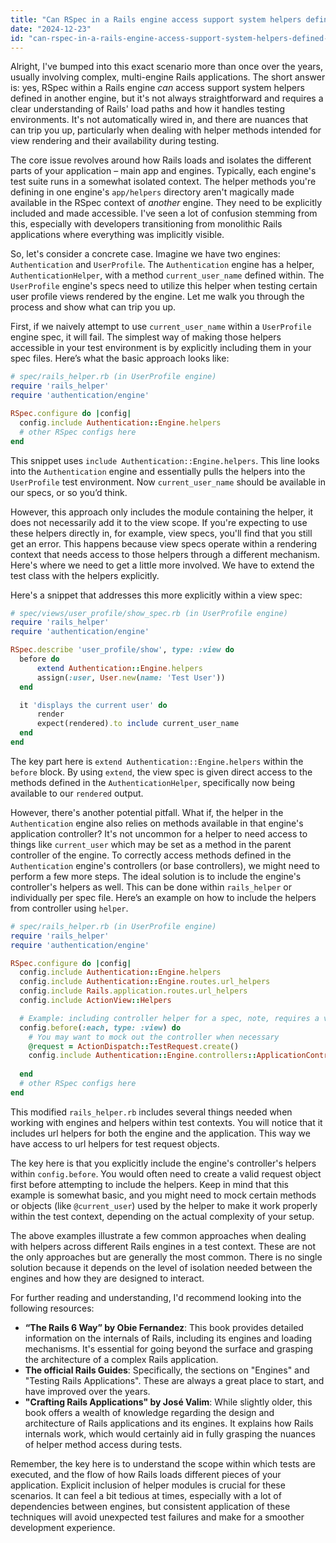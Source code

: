 ```yaml
---
title: "Can RSpec in a Rails engine access support system helpers defined in another engine?"
date: "2024-12-23"
id: "can-rspec-in-a-rails-engine-access-support-system-helpers-defined-in-another-engine"
---
```


Alright,  I've bumped into this exact scenario more than once over the years, usually involving complex, multi-engine Rails applications. The short answer is: yes, RSpec within a Rails engine *can* access support system helpers defined in another engine, but it's not always straightforward and requires a clear understanding of Rails' load paths and how it handles testing environments. It's not automatically wired in, and there are nuances that can trip you up, particularly when dealing with helper methods intended for view rendering and their availability during testing.

The core issue revolves around how Rails loads and isolates the different parts of your application – main app and engines. Typically, each engine's test suite runs in a somewhat isolated context. The helper methods you're defining in one engine's `app/helpers` directory aren't magically made available in the RSpec context of *another* engine. They need to be explicitly included and made accessible. I've seen a lot of confusion stemming from this, especially with developers transitioning from monolithic Rails applications where everything was implicitly visible.

So, let's consider a concrete case. Imagine we have two engines: `Authentication` and `UserProfile`. The `Authentication` engine has a helper, `AuthenticationHelper`, with a method `current_user_name` defined within. The `UserProfile` engine's specs need to utilize this helper when testing certain user profile views rendered by the engine. Let me walk you through the process and show what can trip you up.

First, if we naively attempt to use `current_user_name` within a `UserProfile` engine spec, it will fail. The simplest way of making those helpers accessible in your test environment is by explicitly including them in your spec files. Here’s what the basic approach looks like:

```ruby
# spec/rails_helper.rb (in UserProfile engine)
require 'rails_helper'
require 'authentication/engine'

RSpec.configure do |config|
  config.include Authentication::Engine.helpers
  # other RSpec configs here
end
```
This snippet uses `include Authentication::Engine.helpers`. This line looks into the `Authentication` engine and essentially pulls the helpers into the `UserProfile` test environment. Now `current_user_name` should be available in our specs, or so you’d think.

However, this approach only includes the module containing the helper, it does not necessarily add it to the view scope. If you're expecting to use these helpers directly in, for example, view specs, you'll find that you still get an error. This happens because view specs operate within a rendering context that needs access to those helpers through a different mechanism. Here's where we need to get a little more involved. We have to extend the test class with the helpers explicitly.

Here's a snippet that addresses this more explicitly within a view spec:

```ruby
# spec/views/user_profile/show_spec.rb (in UserProfile engine)
require 'rails_helper'
require 'authentication/engine'

RSpec.describe 'user_profile/show', type: :view do
  before do
      extend Authentication::Engine.helpers
      assign(:user, User.new(name: 'Test User'))
  end

  it 'displays the current user' do
      render
      expect(rendered).to include current_user_name
  end
end
```
The key part here is `extend Authentication::Engine.helpers` within the `before` block. By using `extend`, the view spec is given direct access to the methods defined in the `AuthenticationHelper`, specifically now being available to our `rendered` output.

However, there's another potential pitfall. What if, the helper in the `Authentication` engine also relies on methods available in that engine's application controller? It's not uncommon for a helper to need access to things like `current_user` which may be set as a method in the parent controller of the engine. To correctly access methods defined in the `Authentication` engine's controllers (or base controllers), we might need to perform a few more steps. The ideal solution is to include the engine's controller's helpers as well. This can be done within `rails_helper` or individually per spec file. Here’s an example on how to include the helpers from controller using `helper`.

```ruby
# spec/rails_helper.rb (in UserProfile engine)
require 'rails_helper'
require 'authentication/engine'

RSpec.configure do |config|
  config.include Authentication::Engine.helpers
  config.include Authentication::Engine.routes.url_helpers
  config.include Rails.application.routes.url_helpers
  config.include ActionView::Helpers

  # Example: including controller helper for a spec, note, requires a valid request object
  config.before(:each, type: :view) do
    # You may want to mock out the controller when necessary
    @request = ActionDispatch::TestRequest.create()
    config.include Authentication::Engine.controllers::ApplicationController.helpers
    
  end
  # other RSpec configs here
end
```
This modified `rails_helper.rb` includes several things needed when working with engines and helpers within test contexts. You will notice that it includes url helpers for both the engine and the application. This way we have access to url helpers for test request objects.

The key here is that you explicitly include the engine's controller's helpers within `config.before`. You would often need to create a valid request object first before attempting to include the helpers. Keep in mind that this example is somewhat basic, and you might need to mock certain methods or objects (like `@current_user`) used by the helper to make it work properly within the test context, depending on the actual complexity of your setup.

The above examples illustrate a few common approaches when dealing with helpers across different Rails engines in a test context. These are not the only approaches but are generally the most common. There is no single solution because it depends on the level of isolation needed between the engines and how they are designed to interact.

For further reading and understanding, I'd recommend looking into the following resources:

*   **“The Rails 6 Way” by Obie Fernandez**: This book provides detailed information on the internals of Rails, including its engines and loading mechanisms. It's essential for going beyond the surface and grasping the architecture of a complex Rails application.
*   **The official Rails Guides**: Specifically, the sections on "Engines" and "Testing Rails Applications". These are always a great place to start, and have improved over the years.
*   **"Crafting Rails Applications" by José Valim**: While slightly older, this book offers a wealth of knowledge regarding the design and architecture of Rails applications and its engines. It explains how Rails internals work, which would certainly aid in fully grasping the nuances of helper method access during tests.

Remember, the key here is to understand the scope within which tests are executed, and the flow of how Rails loads different pieces of your application. Explicit inclusion of helper modules is crucial for these scenarios. It can feel a bit tedious at times, especially with a lot of dependencies between engines, but consistent application of these techniques will avoid unexpected test failures and make for a smoother development experience.
